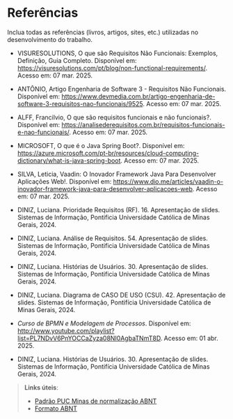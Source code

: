 # Referências

Inclua todas as referências (livros, artigos, sites, etc.) utilizadas no desenvolvimento do trabalho.

- VISURESOLUTIONS, O que são Requisitos Não Funcionais: Exemplos, Definição, Guia Completo. Disponível em: https://visuresolutions.com/pt/blog/non-functional-requirements/. Acesso em: 07 mar. 2025.

 - ANTÔNIO, Artigo Engenharia de Software 3 - Requisitos Não Funcionais. Disponível em: https://www.devmedia.com.br/artigo-engenharia-de-software-3-requisitos-nao-funcionais/9525. Acesso em: 07 mar. 2025.


- ALFF, Francilvio, O que são requisitos funcionais e não funcionais?. Disponível em: https://analisederequisitos.com.br/requisitos-funcionais-e-nao-funcionais/. Acesso em: 07 mar. 2025.

- MICROSOFT, O que é o Java Spring Boot?. Disponível em: https://azure.microsoft.com/pt-br/resources/cloud-computing-dictionary/what-is-java-spring-boot. Acesso em: 07 mar. 2025.
- SILVA, Leticia, Vaadin: O Inovador Framework Java Para Desenvolver Aplicações Web!. Disponível em: https://www.dio.me/articles/vaadin-o-inovador-framework-java-para-desenvolver-aplicacoes-web. Acesso em: 07 mar. 2025.

- DINIZ, Luciana. Prioridade Requisitos (RF). 16. Apresentação de slides. Sistemas de Informação, Pontificia Universidade Católica de Minas Gerais, 2024.

- DINIZ, Luciana. Análise de Requisitos. 54. Apresentação de slides. Sistemas de Informação, Pontificia Universidade Católica de Minas Gerais, 2024.

- DINIZ, Luciana. Histórias de Usuários. 30. Apresentação de slides. Sistemas de Informação, Pontificia Universidade Católica de Minas Gerais, 2024.
  
- DINIZ, Luciana. Diagrama de CASO DE USO (CSU). 42. Apresentação de slides. Sistemas de Informação, Pontifícia Universidade Católica de Minas Gerais, 2024.
- *Curso de BPMN e Modelagem de Processos*. Disponível em: <http://www.youtube.com/playlist?list=PL7NDvV6PnYOCCaZyza08NI0AgbaTNmT8D>. Acesso em: 01 abr. 2025. 

- DINIZ, Luciana. Histórias de Usuários. 30. Apresentação de slides. Sistemas de Informação, Pontifícia Universidade Católica de Minas Gerais, 2024.

> **Links úteis**:
> - [Padrão PUC Minas de normalização ABNT](http://portal.pucminas.br/biblioteca/documentos/GUIA-COMPLETO-ABNT-Elaborar-formatar-trabalho-cientificoNOVO.pdf)
> - [Formato ABNT](https://www.normastecnicas.com/abnt/)
